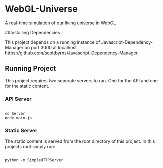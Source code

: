 WebGL-Universe
==============

A real-time simulation of our living universe in WebGL


##Installing Dependencies

This project depends on a running instance of Javascript-Dependency-Manager on port 3000 at localhost
https://github.com/scottbyrns/Javascript-Dependency-Manager



## Running Project

This project requires two seperate servers to run. One for the API and one for the static content.

### API Server

```

cd Server
node main.js

```

### Static Server

The static content is served from the root directory of this project.
In this projects root simply run:

```

python -m SimpleHTTPServer

```
